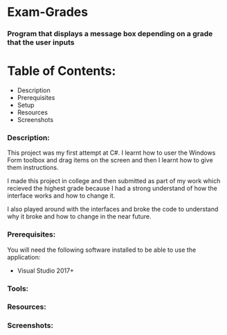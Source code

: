 # Exam-Grades
### Program that displays a message box depending on a grade that the user inputs

# Table of Contents:
- Description
- Prerequisites
- Setup
- Resources
- Screenshots

### Description: 

This project was my first attempt at C#. I learnt how to user the Windows Form toolbox and drag items on the screen and then I learnt how to give them instructions.

I made this project in college and then submitted as part of my work which recieved the highest grade because I had a strong understand of how the interface works and how to change it.

I also played around with the interfaces and broke the code to understand why it broke and how to change in the near future.

### Prerequisites:
You will need the following software installed to be able to use the application:
- Visual Studio 2017+

### Tools:

### Resources:

### Screenshots: 
